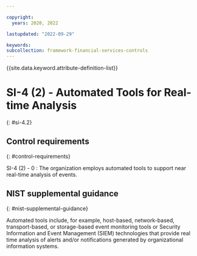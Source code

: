 ```yaml
---

copyright:
  years: 2020, 2022

lastupdated: "2022-09-29"

keywords: 
subcollection: framework-financial-services-controls
---
```


{{site.data.keyword.attribute-definition-list}}

               
# SI-4 (2) - Automated Tools for Real-time Analysis
{: #si-4.2}

## Control requirements
{: #control-requirements}

SI-4 (2) - 0
    : The organization employs automated tools to support near real-time analysis of events.

## NIST supplemental guidance
{: #nist-supplemental-guidance}

Automated tools include, for example, host-based, network-based, transport-based, or storage-based event monitoring tools or Security Information and Event Management (SIEM) technologies that provide real time analysis of alerts and/or notifications generated by organizational information systems.



